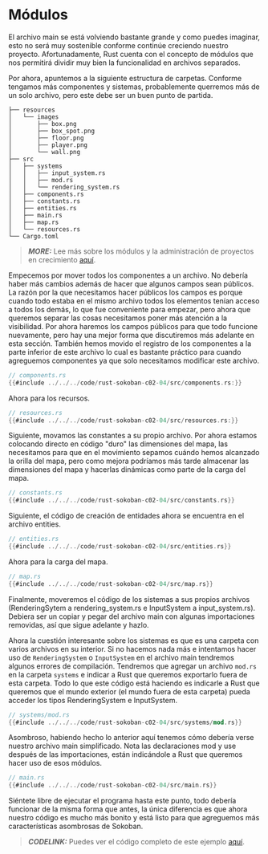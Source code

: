 # Módulos

El archivo main se está volviendo bastante grande y como puedes imaginar, esto no será muy sostenible conforme continúe creciendo nuestro proyecto. Afortunadamente, Rust cuenta con el concepto de módulos que nos permitirá dividir muy bien la funcionalidad en archivos separados.

Por ahora, apuntemos a la siguiente estructura de carpetas. Conforme tengamos más componentes y sistemas, probablemente querremos más de un solo archivo, pero este debe ser un buen punto de partida.

```
├── resources
│   └── images
│       ├── box.png
│       ├── box_spot.png
│       ├── floor.png
│       ├── player.png
│       └── wall.png
├── src
│   ├── systems
│   │   ├── input_system.rs
│   │   ├── mod.rs
│   │   └── rendering_system.rs
│   ├── components.rs
│   ├── constants.rs
│   ├── entities.rs
│   ├── main.rs
│   ├── map.rs
│   └── resources.rs
└── Cargo.toml
```

> **_MORE:_**  Lee más sobre los módulos y la administración de proyectos en crecimiento [aquí](https://doc.rust-lang.org/book/ch07-00-managing-growing-projects-with-packages-crates-and-modules.html).

Empecemos por mover todos los componentes a un archivo. No debería haber más cambios además de hacer que algunos campos sean públicos. La razón por la que necesitamos hacer públicos los campos es porque cuando todo estaba en el mismo archivo todos los elementos tenían acceso a todos los demás, lo que fue conveniente para empezar, pero ahora que queremos separar las cosas necesitamos poner más atención a la visibilidad. Por ahora haremos los campos públicos para que todo funcione nuevamente, pero hay una mejor forma que discutiremos más adelante en esta sección. También hemos movido el registro de los componentes a la parte inferior de este archivo lo cual es bastante práctico para cuando agreguemos componentes ya que solo necesitamos modificar este archivo.

```rust
// components.rs
{{#include ../../../code/rust-sokoban-c02-04/src/components.rs:}}
```

Ahora para los recursos.

```rust
// resources.rs
{{#include ../../../code/rust-sokoban-c02-04/src/resources.rs:}}
```

Siguiente, movamos las constantes a su propio archivo. Por ahora estamos colocando directo en código "duro" las dimensiones del mapa, las necesitamos para que en el movimiento sepamos cuándo hemos alcanzado la orilla del mapa, pero como mejora podríamos más tarde almacenar las dimensiones del mapa y hacerlas dinámicas como parte de la carga del mapa.

```rust
// constants.rs
{{#include ../../../code/rust-sokoban-c02-04/src/constants.rs}}
```

Siguiente, el código de creación de entidades ahora se encuentra en el archivo entities.

```rust
// entities.rs
{{#include ../../../code/rust-sokoban-c02-04/src/entities.rs}}
```

Ahora para la carga del mapa.

```rust
// map.rs
{{#include ../../../code/rust-sokoban-c02-04/src/map.rs}}
```

Finalmente, moveremos el código de los sistemas a sus propios archivos (RenderingSytem a rendering_system.rs e InputSystem a input_system.rs). Debiera ser un copiar y pegar del archivo main con algunas importaciones removidas, así que sigue adelante y hazlo.

Ahora la cuestión interesante sobre los sistemas es que es una carpeta con varios archivos en su interior. Si no hacemos nada más e intentamos hacer uso de `RenderingSystem` o `InputSystem` en el archivo main tendremos algunos errores de compilación. Tendremos que agregar un archivo `mod.rs` en la carpeta `systems` e indicar a Rust que queremos exportarlo fuera de esta carpeta. Todo lo que este código está haciendo es indicarle a Rust que queremos que el mundo exterior (el mundo fuera de esta carpeta) pueda acceder los tipos RenderingSystem e InputSystem.


```rust
// systems/mod.rs
{{#include ../../../code/rust-sokoban-c02-04/src/systems/mod.rs}}
```

Asombroso, habiendo hecho lo anterior aquí tenemos cómo debería verse nuestro archivo main simplificado. Nota las declaraciones mod y use después de las importaciones, están indicándole a Rust que queremos hacer uso de esos módulos.

```rust
// main.rs
{{#include ../../../code/rust-sokoban-c02-04/src/main.rs}}
```

Siéntete libre de ejecutar el programa hasta este punto, todo debería funcionar de la misma forma que antes, la única diferencia es que ahora nuestro código es mucho más bonito y está listo para que agreguemos más características asombrosas de Sokoban.

> **_CODELINK:_**  Puedes ver el código completo de este ejemplo [aquí](https://github.com/iolivia/rust-sokoban/tree/master/code/rust-sokoban-c02-04).


